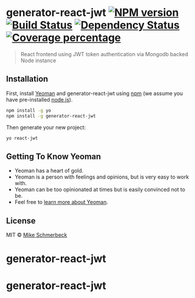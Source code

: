 # generator-react-jwt [![NPM version][npm-image]][npm-url] [![Build Status][travis-image]][travis-url] [![Dependency Status][daviddm-image]][daviddm-url] [![Coverage percentage][coveralls-image]][coveralls-url]
> React frontend using JWT token authentication via Mongodb backed Node instance

## Installation

First, install [Yeoman](http://yeoman.io) and generator-react-jwt using [npm](https://www.npmjs.com/) (we assume you have pre-installed [node.js](https://nodejs.org/)).

```bash
npm install -g yo
npm install -g generator-react-jwt
```

Then generate your new project:

```bash
yo react-jwt
```

## Getting To Know Yeoman

 * Yeoman has a heart of gold.
 * Yeoman is a person with feelings and opinions, but is very easy to work with.
 * Yeoman can be too opinionated at times but is easily convinced not to be.
 * Feel free to [learn more about Yeoman](http://yeoman.io/).

## License

MIT © [Mike Schmerbeck]()


[npm-image]: https://badge.fury.io/js/generator-react-jwt.svg
[npm-url]: https://npmjs.org/package/generator-react-jwt
[travis-image]: https://travis-ci.org//generator-react-jwt.svg?branch=master
[travis-url]: https://travis-ci.org//generator-react-jwt
[daviddm-image]: https://david-dm.org//generator-react-jwt.svg?theme=shields.io
[daviddm-url]: https://david-dm.org//generator-react-jwt
[coveralls-image]: https://coveralls.io/repos//generator-react-jwt/badge.svg
[coveralls-url]: https://coveralls.io/r//generator-react-jwt
# generator-react-jwt
# generator-react-jwt
